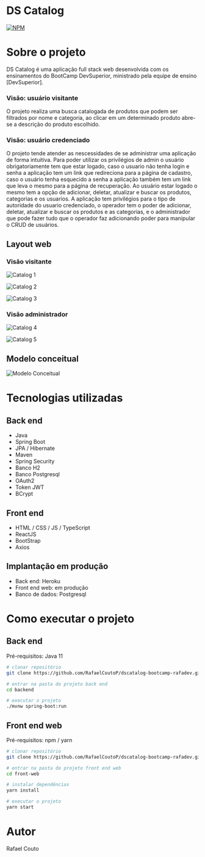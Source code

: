 # DS Catalog 
[![NPM](https://img.shields.io/npm/l/react)](https://github.com/RafaelCoutoP/dscatalog-bootcamp-rafadev/blob/main/LICENSE)

# Sobre o projeto

DS Catalog é uma aplicação full stack web desenvolvida com os ensinamentos do BootCamp DevSuperior, ministrado pela equipe de ensino [DevSuperior].

### Visão: usuário visitante
O projeto realiza uma busca catalogada de produtos que podem ser filtrados por nome e categoria, ao clicar em um determinado produto abre-se a descrição do produto escolhido.

### Visão: usuário credenciado 
O projeto tende atender as nescessidades de se administrar uma aplicação de forma intuitiva. Para poder utilizar os privilégios de admin o usuário obrigatoriamente tem que estar logado,
caso o usuario não tenha login e senha a aplicação tem um link que redireciona para a página de cadastro, caso o usuário tenha esquecido a senha a aplicação também tem um link que 
leva o mesmo para a página de recuperação. Ao usuário estar logado o mesmo tem a opção de adicionar, deletar, atualizar e buscar os produtos, categorias e os usuarios. A aplicação tem privilégios
para o tipo de autoridade do usuario credenciado, o operador tem o poder de adicionar, deletar, atualizar e buscar os produtos e as categorias, e o administrador que pode fazer tudo que o operador faz
adicionando poder para manipular o CRUD de usuários.

## Layout web

### Visão visitante 

![Catalog 1](https://github.com/RafaelCoutoP/movie-flix-devrafac/blob/main/assetss/Captura%20de%20Tela%20(81).png)

![Catalog 2](https://github.com/RafaelCoutoP/movie-flix-devrafac/blob/main/assetss/Captura%20de%20Tela%20(82).png)

![Catalog 3](https://github.com/RafaelCoutoP/movie-flix-devrafac/blob/main/assetss/Captura%20de%20Tela%20(83).png)

### Visão administrador

![Catalog 4](https://github.com/RafaelCoutoP/movie-flix-devrafac/blob/main/assetss/Captura%20de%20Tela%20(84).png)

![Catalog 5](https://github.com/RafaelCoutoP/movie-flix-devrafac/blob/main/assetss/Captura%20de%20Tela%20(85).png)


## Modelo conceitual

![Modelo Conceitual](https://github.com/RafaelCoutoP/movie-flix-devrafac/blob/main/assetss/Captura%20de%20Tela%20(80).png)


# Tecnologias utilizadas
## Back end
- Java
- Spring Boot
- JPA / Hibernate
- Maven
- Spring Security
- Banco H2
- Banco Postgresql
- OAuth2
- Token JWT
- BCrypt
## Front end
- HTML / CSS / JS / TypeScript
- ReactJS
- BootStrap
- Axios
## Implantação em produção
- Back end: Heroku
- Front end web: em produção
- Banco de dados: Postgresql

# Como executar o projeto

## Back end
Pré-requisitos: Java 11

```bash
# clonar repositório
git clone https://github.com/RafaelCoutoP/dscatalog-bootcamp-rafadev.git

# entrar na pasta do projeto back end
cd backend

# executar o projeto
./mvnw spring-boot:run
```

## Front end web
Pré-requisitos: npm / yarn

```bash
# clonar repositório
git clone https://github.com/RafaelCoutoP/dscatalog-bootcamp-rafadev.git

# entrar na pasta do projeto front end web
cd front-web

# instalar dependências
yarn install

# executar o projeto
yarn start
```
# Autor
Rafael Couto
